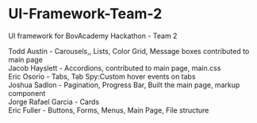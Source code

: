 # UI-Framework-Team-2
UI framework for BovAcademy Hackathon - Team 2

Todd Austin - Carousels,, Lists, Color Grid, Message boxes contributed to main page  
Jacob Hayslett - Accordions, contributed to main page, main.css  
Eric Osorio - Tabs, Tab Spy:Custom hover events on tabs  
Joshua Sadlon - Pagination, Progress Bar, Built the main page, markup component  
Jorge Rafael Garcia - Cards  
Eric Fuller - Buttons, Forms, Menus, Main Page, File structure  
